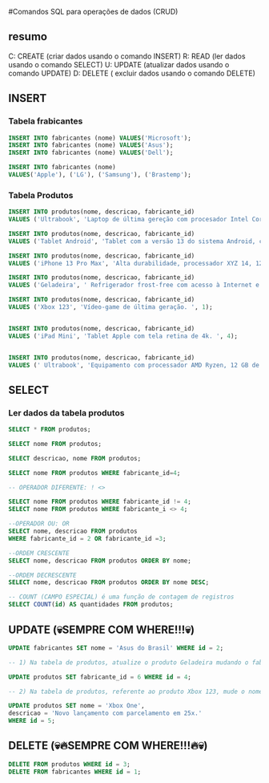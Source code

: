 #Comandos SQL para operações de dados (CRUD)

## resumo

C: CREATE (criar dados usando o comando INSERT)
R: READ (ler dados usando o comando SELECT)
U: UPDATE (atualizar dados usando o comando UPDATE)
D: DELETE ( excluir dados usando o comando DELETE)

## INSERT

### Tabela frabicantes

```sql
INSERT INTO fabricantes (nome) VALUES('Microsoft');
INSERT INTO fabricantes (nome) VALUES('Asus');
INSERT INTO fabricantes (nome) VALUES('Dell');

INSERT INTO fabricantes (nome) 
VALUES('Apple'), ('LG'), ('Samsung'), ('Brastemp');
```

### Tabela Produtos

```sql
INSERT INTO produtos(nome, descricao, fabricante_id)
VALUES ('Ultrabook', 'Laptop de última gereção com procesador Intel Core i9 e memória de 16GB RAM',3 );

INSERT INTO produtos(nome, descricao, fabricante_id)
VALUES ('Tablet Android', 'Tablet com a versão 13 do sistema Android, com tela de 10 polegadas e 64 GB de armazenamento', 6);

INSERT INTO produtos(nome, descricao, fabricante_id)
VALUES ('iPhone 13 Pro Max', 'Alta durabilidade, processador XYZ 14, 128 GB de armazenamento, 6 GB de RAM e caro pra caramba.', 4);

INSERT INTO produtos(nome, descricao, fabricante_id)
VALUES ('Geladeira', ' Refrigerador frost-free com acesso à Internet e bla bla bla.', 7);

INSERT INTO produtos(nome, descricao, fabricante_id)
VALUES ('Xbox 123', 'Vídeo-game de última geração. ', 1);


INSERT INTO produtos(nome, descricao, fabricante_id)
VALUES ('iPad Mini', 'Tablet Apple com tela retina de 4k. ', 4);


INSERT INTO produtos(nome, descricao, fabricante_id)
VALUES (' Ultrabook', 'Equipamento com processador AMD Ryzen, 12 GB de RAM. ', 2);
```

## SELECT

### Ler dados da tabela produtos

```sql
SELECT * FROM produtos;

SELECT nome FROM produtos;

SELECT descricao, nome FROM produtos;

SELECT nome FROM produtos WHERE fabricante_id=4;

-- OPERADOR DIFERENTE: ! <>

SELECT nome FROM produtos WHERE fabricante_id != 4;
SELECT nome FROM produtos WHERE fabricante_i <> 4;

--OPERADOR OU: OR
SELECT nome, descricao FROM produtos
WHERE fabricante_id = 2 OR fabricante_id =3;

--ORDEM CRESCENTE
SELECT nome, descricao FROM produtos ORDER BY nome;

--ORDEM DECRESCENTE
SELECT nome, descricao FROM produtos ORDER BY nome DESC;

-- COUNT (CAMPO ESPECIAL) é uma função de contagem de registros
SELECT COUNT(id) AS quantidades FROM produtos;

```
## UPDATE (💀SEMPRE COM WHERE!!!💀)

```sql
UPDATE fabricantes SET nome = 'Asus do Brasil' WHERE id = 2;

-- 1) Na tabela de produtos, atualize o produto Geladeira mudando o fabricante de Brastemp para Samsung

UPDATE produtos SET fabricante_id = 6 WHERE id = 4;  

-- 2) Na tabela de produtos, referente ao produto Xbox 123, mude o nome para "xbox One" e a descrição para "Novo lançamento com parcelamneto em 25x."

UPDATE produtos SET nome = 'Xbox One',
descricao = 'Novo lançamento com parcelamento em 25x.'
WHERE id = 5; 
```

## DELETE (💀🔥SEMPRE COM WHERE!!!🔥💀)

```sql
DELETE FROM produtos WHERE id = 3;
DELETE FROM fabricantes WHERE id = 1;
```